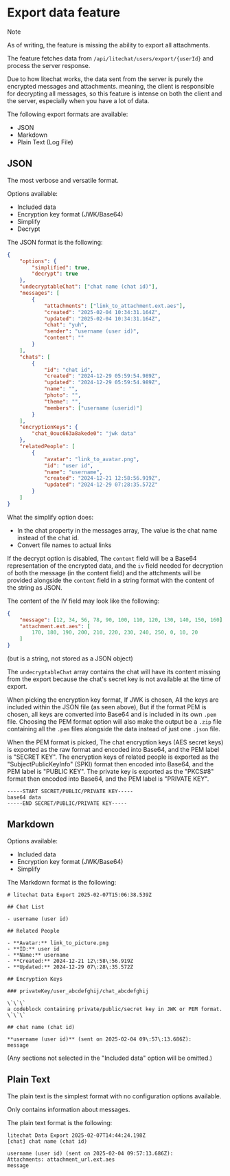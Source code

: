 # Export data feature

> [!NOTE]
> As of writing, the feature is missing the ability to export all attachments.

The feature fetches data from `/api/litechat/users/export/{userId}` and process
the server response.

Due to how litechat works, the data sent from the server is purely the encrypted
messages and attachments. meaning, the client is responsible for decrypting all
messages, so this feature is intense on both the client and the server, especially
when you have a lot of data.

The following export formats are available:

-   JSON
-   Markdown
-   Plain Text (Log File)

## JSON

The most verbose and versatile format.

Options available:

-   Included data
-   Encryption key format (JWK/Base64)
-   Simplify
-   Decrypt

The JSON format is the following:

```json
{
	"options": {
		"simplified": true,
		"decrypt": true
	},
	"undecryptableChat": ["chat name (chat id)"],
	"messages": [
		{
			"attachments": ["link_to_attachment.ext.aes"],
			"created": "2025-02-04 10:34:31.164Z",
			"updated": "2025-02-04 10:34:31.164Z",
			"chat": "yuh",
			"sender": "username (user id)",
			"content": ""
		}
	],
	"chats": [
		{
			"id": "chat id",
			"created": "2024-12-29 05:59:54.989Z",
			"updated": "2024-12-29 05:59:54.989Z",
			"name": "",
			"photo": "",
			"theme": "",
			"members": ["username (userid)"]
		}
	],
	"encryptionKeys": {
		"chat_0ouc663a8akede0": "jwk data"
	},
	"relatedPeople": [
		{
			"avatar": "link_to_avatar.png",
			"id": "user id",
			"name": "username",
			"created": "2024-12-21 12:58:56.919Z",
			"updated": "2024-12-29 07:28:35.572Z"
		}
	]
}
```

What the simplify option does:

-   In the chat property in the messages array, The value is the chat name instead of the chat id.
-   Convert file names to actual links

If the decrypt option is disabled, The `content` field will be a Base64 representation of the encrypted data, and the `iv` field needed for decryption of both the message (in the content field) and the attchments will be provided alongside the `content` field in a string format with the content of the string as JSON.

The content of the IV field may look like the following:

```json
{
	"message": [12, 34, 56, 78, 90, 100, 110, 120, 130, 140, 150, 160],
	"attachment.ext.aes": [
		170, 180, 190, 200, 210, 220, 230, 240, 250, 0, 10, 20
	]
}
```

(but is a string, not stored as a JSON object)

The `undecryptableChat` array contains the chat will have
its content missing from the export because the chat's
secret key is not available at the time of export.

When picking the encryption key format, If JWK is chosen,
All the keys are included within the JSON file (as seen
above), But if the format PEM is chosen, all keys are
converted into Base64 and is included in its own `.pem`
file. Choosing the PEM format option will also make the
output be a `.zip` file containing all the `.pem` files
alongside the data instead of just one `.json` file.

When the PEM format is picked, The chat encryption keys (AES secret keys) is exported as the raw format and encoded into Base64, and the PEM label is "SECRET KEY". The encryption keys of related people is exported as the "SubjectPublicKeyInfo" (SPKI) format then encoded into Base64, and the PEM label is "PUBLIC KEY". The private key is exported as the "PKCS#8" format then encoded into Base64, and the PEM label is "PRIVATE KEY".

```
-----START SECRET/PUBLIC/PRIVATE KEY-----
base64 data
-----END SECRET/PUBLIC/PRIVATE KEY-----
```

## Markdown

Options available:

-   Included data
-   Encryption key format (JWK/Base64)
-   Simplify

The Markdown format is the following:

```
# litechat Data Export 2025-02-07T15:06:38.539Z

## Chat List

- username (user id)

## Related People

- **Avatar:** link_to_picture.png
- **ID:** user id
- **Name:** username
- **Created:** 2024-12-21 12\:58\:56.919Z
- **Updated:** 2024-12-29 07\:28\:35.572Z

## Encryption Keys

### privateKey/user_abcdefghij/chat_abcdefghij

\`\`\`
a codeblock containing private/public/secret key in JWK or PEM format.
\`\`\`

## chat name (chat id)

**username (user id)** (sent on 2025-02-04 09\:57\:13.686Z):
message
```

(Any sections not selected in the "Included data" option will be omitted.)

## Plain Text

The plain text is the simplest format with no configuration options available.

Only contains information about messages.

The plain text format is the following:

```
litechat Data Export 2025-02-07T14:44:24.198Z
[chat] chat name (chat id)

username (user id) (sent on 2025-02-04 09:57:13.686Z):
Attachments: attachment_url.ext.aes
message
```
